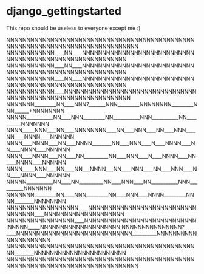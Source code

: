 # django_gettingstarted
This repo should be useless to everyone except me :)

NNNNNNNNNNNNNNNNNNNNNNNNNNNNNNNNNNNNNNNNNNNNNNNNNNNNNNNNNNNNNNNNNNNNNNNNNNNNNNNN
NNNNNNNNNNNN____NN____NNNNNNNNNNNNNNNNNNNNNNNNNNNNNNNNNNNNNNNNNNNNNNNNNNNNNNNNNN
NNNNNNNNNNNN____NN____NNNNNNNNNNNNNNNNNNNNNNNNNNNNNNNNNNNNNNNNNNNNNNNNNNNNNNNNNN
NNNNNNNNNNNN____NN____NNNNNNNNNNNNNNNNNNNNNNNNNNNNNNNNNNNNNNNNNNNNNNNNNNNNNNNNNN
NNNNNNNNNNNN____NNNNNNNNNNNNNNNNNNNNNNNNNNNNNNNNNNNNNNNNNNNNNNNNNNNNNNNNNNNNNNNN
NNNNNNN_________NN____NNN7_______NNN_________NNNNNNNN_________NNN______+NNNNNNNN
NNNNN___________NN____NNN_________NN___________NNN___________NN__________NNNNNNN
NNNN_____NNN____NN____NNNNNNNN____NN____NNN____NN____NNN____NN____NNNN____NNNNNN
NNNN____NNNN____NN____NNNN________NN____NNN____N____NNNN____NN____NNNN____NNNNNN
NNNN____NNNN____NN____NN__________NN____NNN____N____NNNN____NN____NNNN____NNNNNN
NNNN_____NNN____NN____NN___NNNN___NN____NNN____NN____NNN____NN____NNNN____NNNNNN
NNNNN___________NN____NN__________NN____NNN____NN___________NNN__________NNNNNNN
NNNNNNN_________NN____NNN_________NN____NNN____NNNN_________NNNN________NNNNNNNN
NNNNNNNNNNNNNNNNNN____NNNNNNNNNNNNNNNNNNNNNNNNNNNNNNNNNN____NNNNNNNNNNNNNNNNNNNN
NNNNNNNNNNNNNNNNN____NNNNNNNNNNNNNNNNNNNNNNNNNNNNINNNNN_____NNNNNNNNNNNNNNNNNNNN
NNNNNNNNNNNNNNN?____NNNNNNNNNNNNNNNNNNNNNNNNNNNNN__________NNNNNNNNNNNNNNNNNNNNN
NNNNNNNNNNNNNNNNNNNNNNNNNNNNNNNNNNNNNNNNNNNNNNNNN________NNNNNNNNNNNNNNNNNNNNNNN
NNNNNNNNNNNNNNNNNNNNNNNNNNNNNNNNNNNNNNNNNNNNNNNNNNNNNNNNNNNNNNNNNNNNNNNNNNNNNNNN

